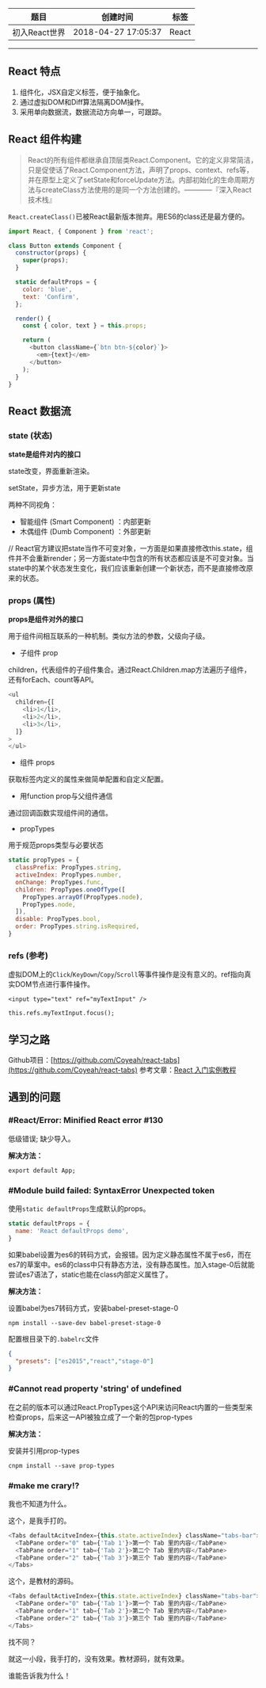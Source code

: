 | 题目          | 创建时间            | 标签  |
| ------------- | ------------------- | ----- |
| 初入React世界 | 2018-04-27 17:05:37 | React |

------

## React 特点

1. 组件化，JSX自定义标签，便于抽象化。
2. 通过虚拟DOM和Diff算法隔离DOM操作。
3. 采用单向数据流，数据流动方向单一，可跟踪。

## React 组件构建

> React的所有组件都继承自顶层类React.Component。它的定义非常简洁，只是促使话了React.Component方法，声明了props、context、refs等，并在原型上定义了setState和forceUpdate方法。内部初始化的生命周期方法与createClass方法使用的是同一个方法创建的。————『深入React技术栈』

`React.createClass()`已被React最新版本抛弃。用ES6的class还是最方便的。

```JavaScript
import React, { Component } from 'react';

class Button extends Component {
  constructor(props) {
    super(props);
  }

  static defaultProps = {
    color: 'blue',
    text: 'Confirm',
  };

  render() {
    const { color, text } = this.props;

    return (
      <button className={`btn btn-${color}`}>
        <em>{text}</em>
      </button>
    );
  }
}
```

## React 数据流

### state (状态)

**state是组件对内的接口**

state改变，界面重新渲染。

setState，异步方法，用于更新state

两种不同视角：

* 智能组件 (Smart Component) ：内部更新
* 木偶组件 (Dumb Component) ：外部更新

// React官方建议把state当作不可变对象，一方面是如果直接修改this.state，组件并不会重新render；另一方面state中包含的所有状态都应该是不可变对象。当state中的某个状态发生变化，我们应该重新创建一个新状态，而不是直接修改原来的状态。

### props (属性)

**props是组件对外的接口**

用于组件间相互联系的一种机制。类似方法的参数，父级向子级。

* 子组件 prop

children，代表组件的子组件集合。通过React.Children.map方法遍历子组件，还有forEach、count等API。

```JavaScript
<ul 
  children={[
    <li>1</li>,
    <li>2</li>,
    <li>3</li>,
  ]}
>
</ul>
```

* 组件 props

获取标签内定义的属性来做简单配置和自定义配置。

* 用function prop与父组件通信

通过回调函数实现组件间的通信。

* propTypes

用于规范props类型与必要状态

```JavaScript
static propTypes = {
  classPrefix: PropTypes.string,
  activeIndex: PropTypes.number,
  onChange: PropTypes.func,
  children: PropTypes.oneOfType([
    PropTypes.arrayOf(PropTypes.node),
    PropTypes.node,
  ]),
  disable: PropTypes.bool,
  order: PropTypes.string.isRequired,
}
```

### refs (参考)

虚拟DOM上的`Click`/`KeyDown`/`Copy`/`Scroll`等事件操作是没有意义的。ref指向真实DOM节点进行事件操作。

`<input type="text" ref="myTextInput" />`

`this.refs.myTextInput.focus();`

## 学习之路

Github项目：[https://github.com/Coyeah/react-tabs](https://github.com/Coyeah/react-tabs)
参考文章：[React 入门实例教程](http://www.ruanyifeng.com/blog/2015/03/react.html)

## 遇到的问题

### #React/Error: Minified React error #130

低级错误; 缺少导入。

**解决方法：**

`export default App;`

### #Module build failed: SyntaxError Unexpected token

使用`static defaultProps`生成默认的props。

```JavaScript
static defaultProps = {
  name: 'React defaultProps demo',
}
```

如果babel设置为es6的转码方式，会报错。因为定义静态属性不属于es6，而在es7的草案中。es6的class中只有静态方法，没有静态属性。加入stage-0后就能尝试es7语法了，static也能在class内部定义属性了。

**解决方法：**

设置babel为es7转码方式，安装babel-preset-stage-0

`npm install --save-dev babel-preset-stage-0`

配置根目录下的`.babelrc`文件

```Json
{
  "presets": ["es2015","react","stage-0"]
}
```

### #Cannot read property 'string' of undefined

在之前的版本可以通过React.PropTypes这个API来访问React内置的一些类型来检查props，后来这一API被独立成了一个新的包prop-types

**解决方法：**

安装并引用prop-types

`cnpm install --save prop-types`

### #make me crary!?

我也不知道为什么。

这个，是我手打的。

```JavaScript
<Tabs defaultAcitveIndex={this.state.activeIndex} className="tabs-bar">
  <TabPane order="0" tab={'Tab 1'}>第一个 Tab 里的内容</TabPane>
  <TabPane order="1" tab={'Tab 2'}>第二个 Tab 里的内容</TabPane>
  <TabPane order="2" tab={'Tab 3'}>第三个 Tab 里的内容</TabPane>
</Tabs>
```

这个，是教材的源码。

```JavaScript
<Tabs defaultActiveIndex={this.state.activeIndex} className="tabs-bar">
  <TabPane order="0" tab={'Tab 1'}>第一个 Tab 里的内容</TabPane>
  <TabPane order="1" tab={'Tab 2'}>第二个 Tab 里的内容</TabPane>
  <TabPane order="2" tab={'Tab 3'}>第三个 Tab 里的内容</TabPane>
</Tabs>
```

找不同？

就这一小段，我手打的，没有效果。教材源码，就有效果。

谁能告诉我为什么！